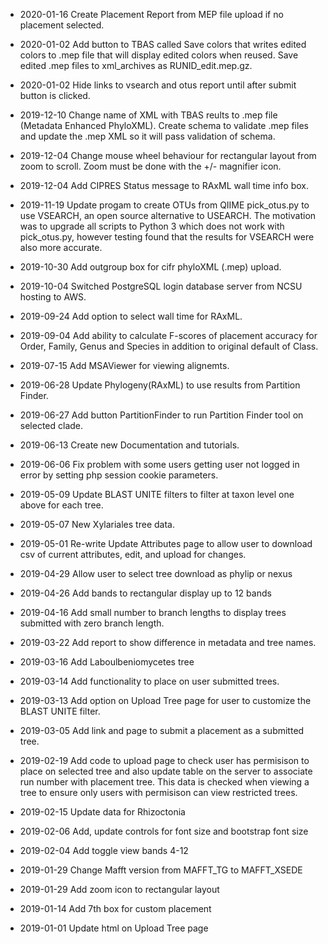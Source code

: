 * 2020-01-16
Create Placement Report from MEP file upload if no placement selected.

* 2020-01-02
Add button to TBAS called Save colors that writes edited colors to .mep file that will display edited colors when reused. Save edited .mep files to xml_archives as RUNID_edit.mep.gz.

* 2020-01-02
Hide links to vsearch and otus report until after submit button is clicked.

* 2019-12-10
Change name of XML with TBAS reults to .mep file (Metadata Enhanced PhyloXML). Create schema to validate .mep files and update the .mep XML so it will pass validation of schema.

* 2019-12-04
Change mouse wheel behaviour for rectangular layout from zoom to scroll. Zoom must be done with the +/- magnifier icon.

* 2019-12-04
Add CIPRES Status message to RAxML wall time info box.

* 2019-11-19
Update progam to create OTUs from QIIME pick_otus.py to use VSEARCH, an open source alternative to USEARCH. The motivation was to upgrade all scripts to Python 3 which does not work with pick_otus.py, however testing found that the results for VSEARCH were also more accurate.

* 2019-10-30
Add outgroup box for cifr phyloXML (.mep) upload.

* 2019-10-04
Switched PostgreSQL login database server from NCSU hosting to AWS.

* 2019-09-24
Add option to select wall time for RAxML.

* 2019-09-04
Add ability to calculate F-scores of placement accuracy for Order, Family, Genus and Species in addition to original default of Class.

* 2019-07-15
Add MSAViewer for viewing alignemts.

* 2019-06-28
Update Phylogeny(RAxML) to use results from Partition Finder.

* 2019-06-27
Add button PartitionFinder to run Partition Finder tool on selected clade.

* 2019-06-13
Create new Documentation and tutorials.

* 2019-06-06
Fix problem with some users getting user not logged in error by setting php session cookie parameters.

* 2019-05-09
Update BLAST UNITE filters to filter at taxon level one above for each tree.

* 2019-05-07
New Xylariales tree data.

* 2019-05-01
Re-write Update Attributes page to allow user to download csv of current attributes, edit, and upload for changes.

* 2019-04-29
Allow user to select tree download as phylip or nexus

* 2019-04-26
Add bands to rectangular display up to 12 bands

* 2019-04-16
Add small number to branch lengths to display trees submitted with zero branch length.

* 2019-03-22
Add report to show difference in metadata and tree names.

* 2019-03-16
Add Laboulbeniomycetes tree

* 2019-03-14
Add functionality to place on user submitted trees.

* 2019-03-13
Add option on Upload Tree page for user to customize the BLAST UNITE filter.

* 2019-03-05
Add link and page to submit a placement as a submitted tree.

* 2019-02-19
Add code to upload page to check user has permisison to place on selected tree and also update  table on the server to associate run number with placement tree. This data is checked when viewing a tree to ensure only users with permisison can view restricted trees.

* 2019-02-15
Update data for Rhizoctonia

* 2019-02-06
Add, update controls for font size and bootstrap font size

* 2019-02-04
Add toggle view bands 4-12

* 2019-01-29
Change Mafft version from MAFFT_TG to MAFFT_XSEDE

* 2019-01-29
Add zoom icon to rectangular layout

* 2019-01-14
Add 7th box for custom placement

* 2019-01-01
Update html on Upload Tree page
